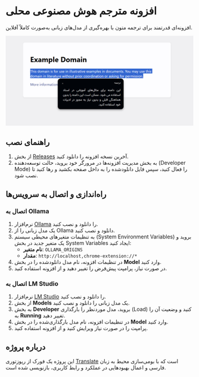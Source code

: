 # افزونه مترجم هوش مصنوعی محلی

افزونه‌ای قدرتمند برای ترجمه متون با بهره‌گیری از مدل‌های زبانی به‌صورت کاملاً آفلاین.

![تصویر افزونه](poster.png)

## راهنمای نصب

1. از بخش [Releases](https://github.com/username/repository/releases) آخرین نسخه افزونه را دانلود کنید.
2. به بخش مدیریت افزونه‌ها در مرورگر خود بروید، حالت توسعه‌دهنده (Developer Mode) را فعال کنید، سپس فایل دانلودشده را به داخل صفحه بکشید و رها کنید تا نصب شود.

## راه‌اندازی و اتصال به سرویس‌ها

### اتصال به Ollama

1. نرم‌افزار [Ollama](https://ollama.ai) را دانلود و نصب کنید.
2. یک مدل زبانی را از Ollama دانلود و نصب کنید.
3. به تنظیمات متغیرهای محیطی سیستم (System Environment Variables) بروید و یک متغیر جدید در بخش System Variables ایجاد کنید:
   - **نام متغیر**: `OLLAMA_ORIGINS`
   - **مقدار**: `http://localhost,chrome-extension://*`
4. در تنظیمات افزونه، نام مدل دانلودشده را در بخش **Model** وارد کنید.
5. در صورت نیاز، پرامپت پیش‌فرض را تغییر دهید و از افزونه استفاده کنید.

### اتصال به LM Studio

1. نرم‌افزار [LM Studio](https://lmstudio.ai) را دانلود و نصب کنید.
2. از بخش **Models** یک مدل زبانی را دانلود و نصب کنید.
3. به بخش **Developer** بروید، مدل موردنظر را بارگذاری (Load) کنید و وضعیت آن را به **Running** تغییر دهید.
4. در تنظیمات افزونه، نام مدل بارگذاری‌شده را در بخش **Model** وارد کنید.
5. پرامپت را در صورت نیاز ویرایش کنید و از افزونه استفاده کنید.

## درباره پروژه

این پروژه یک فورک از رپوزتوری [Translate](https://github.com/djosix/Translate) است که با بومی‌سازی محیط به زبان فارسی و اعمال بهبودهایی در عملکرد و رابط کاربری، بازنویسی شده است.
